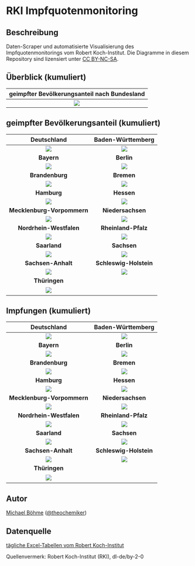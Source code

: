 # RKI Impfquotenmonitoring

## Beschreibung

Daten-Scraper und automatisierte Visualisierung des Impfquotenmonitorings vom Robert Koch-Institut. Die Diagramme in diesem Repository sind lizensiert unter [CC BY-NC-SA](https://creativecommons.org/licenses/by-nc-sa/3.0/de/).

## Überblick (kumuliert)

geimpfter Bevölkerungsanteil nach Bundesland |
:-------------------------------------------:|
![](gnuplot/plot_vac_rel_overview.png)       |

## geimpfter Bevölkerungsanteil (kumuliert)

Deutschland                                | Baden-Württemberg
:-----------------------------------------:|:-----------------------------------------:
![](gnuplot/plot_vac_rel_0.png)            | ![](gnuplot/plot_vac_rel_8.png) 
**Bayern**                                 | **Berlin**
![](gnuplot/plot_vac_rel_9.png)            | ![](gnuplot/plot_vac_rel_11.png)
**Brandenburg**                            | **Bremen**
![](gnuplot/plot_vac_rel_12.png)           | ![](gnuplot/plot_vac_rel_4.png)
**Hamburg**                                | **Hessen**
![](gnuplot/plot_vac_rel_2.png)            | ![](gnuplot/plot_vac_rel_6.png)
**Mecklenburg-Vorpommern**                 | **Niedersachsen**
![](gnuplot/plot_vac_rel_13.png)           | ![](gnuplot/plot_vac_rel_3.png)
**Nordrhein-Westfalen**                    | **Rheinland-Pfalz**
![](gnuplot/plot_vac_rel_5.png)            | ![](gnuplot/plot_vac_rel_7.png)
**Saarland**                               | **Sachsen**
![](gnuplot/plot_vac_rel_10.png)           | ![](gnuplot/plot_vac_rel_14.png)
**Sachsen-Anhalt**                         | **Schleswig-Holstein**
![](gnuplot/plot_vac_rel_15.png)           | ![](gnuplot/plot_vac_rel_1.png)
**Thüringen**                              | ​
![](gnuplot/plot_vac_rel_16.png)           | ​

## Impfungen (kumuliert)

Deutschland                                | Baden-Württemberg
:-----------------------------------------:|:-----------------------------------------:
![](gnuplot/plot_vac_0.png)                | ![](gnuplot/plot_vac_8.png) 
**Bayern**                                 | **Berlin**
![](gnuplot/plot_vac_9.png)                | ![](gnuplot/plot_vac_11.png)
**Brandenburg**                            | **Bremen**
![](gnuplot/plot_vac_12.png)               | ![](gnuplot/plot_vac_4.png)
**Hamburg**                                | **Hessen**
![](gnuplot/plot_vac_2.png)                | ![](gnuplot/plot_vac_6.png)
**Mecklenburg-Vorpommern**                 | **Niedersachsen**
![](gnuplot/plot_vac_13.png)               | ![](gnuplot/plot_vac_3.png)
**Nordrhein-Westfalen**                    | **Rheinland-Pfalz**
![](gnuplot/plot_vac_5.png)                | ![](gnuplot/plot_vac_7.png)
**Saarland**                               | **Sachsen**
![](gnuplot/plot_vac_10.png)               | ![](gnuplot/plot_vac_14.png)
**Sachsen-Anhalt**                         | **Schleswig-Holstein**
![](gnuplot/plot_vac_15.png)               | ![](gnuplot/plot_vac_1.png)
**Thüringen**                              | ​
![](gnuplot/plot_vac_16.png)               | ​

## Autor

[Michael Böhme](https://github.com/micb25) ([@theochemiker](https://twitter.com/theochemiker))

## Datenquelle

[tägliche Excel-Tabellen vom Robert Koch-Institut](https://www.rki.de/DE/Content/InfAZ/N/Neuartiges_Coronavirus/Daten/Impfquoten-Tab.html)

Quellenvermerk: Robert Koch-Institut (RKI), dl-de/by-2-0
